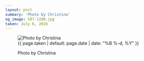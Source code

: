 ```yaml
---
layout: post
summary: 'Photo by Christina'
og_image: 507-1280.jpg
taken: July 6, 2016
---
```


<figure class="post" data-src="{{ site.assets_url }}/{{ page.og_image }}" data-sub-html='#caption-{{ page.id | remove_first: "/" }}'>
<img alt="Photo by Christina" sizes="(min-width: 700px) 50vw, calc(100vw - 2rem)" src="{{ site.assets_url }}/507-640.jpg" srcset="{{ site.assets_url }}/507-1280.jpg 1280w, {{ site.assets_url }}/507-960.jpg 960w, {{ site.assets_url }}/507-640.jpg 640w, {{ site.assets_url }}/507-320.jpg 320w"/>
<figcaption id='caption-{{ page.id | remove_first: "/" }}'>
<time>{{ page.taken | default: page.date | date: "%B %-d, %Y" }}</time>
<p>Photo by Christina</p>
</figcaption>
</figure>
